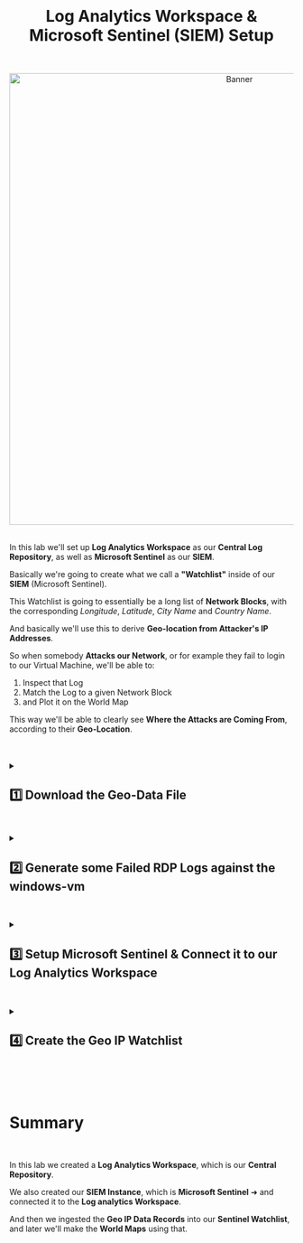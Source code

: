 <br>

<h1 align="center">Log Analytics Workspace & Microsoft Sentinel (SIEM) Setup</h1>

<br>

<p align="center">
<img width="800" src="https://github.com/user-attachments/assets/49ac1ae0-6f3c-46c8-9f04-624727d5ccbe" alt="Banner"/>
<br />

<br />

In this lab we'll set up **Log Analytics Workspace** as our **Central Log Repository**, as well as **Microsoft Sentinel** as our **SIEM**.

Basically we're going to create what we call a **"Watchlist"** inside of our **SIEM** (Microsoft Sentinel).

This Watchlist is going to essentially be a long list of **Network Blocks**, with the corresponding *Longitude*, *Latitude*, *City Name* and *Country Name*.

And basically we'll use this to derive **Geo-location from Attacker's IP Addresses**.

So when somebody **Attacks our Network**, or for example they fail to login to our Virtual Machine, we'll be able to:
1. Inspect that Log
2. Match the Log to a given Network Block
3. and Plot it on the World Map

This way we'll be able to clearly see **Where the Attacks are Coming From**, according to their **Geo-Location**.

<br>

<br>

<details close> 
<summary> <h2> 1️⃣ Download the Geo-Data File</h2> </summary>
<br>

The first thing we're going to do is **[Download this Geo-Data CSV file](https://github.com/joshmadakor1/Cyber-Course-v2/blob/main/Sentinel-Maps(JSON)/geoip-summarized.csv 
)** onto our Desktop.

It will open up a new tab, and you can **Download the Raw File**:

![azure portal](https://github.com/user-attachments/assets/77c4197d-2525-4737-b3b3-c6861ba79def)

<br>

  </details>

<h2></h2>

<details close> 
<summary> <h2>2️⃣ Generate some Failed RDP Logs against the windows-vm</h2> </summary>
<br>

> Then we're going to **Create a Log Analytics WorkSpace** ➜ our **Central Log Repository**
> 
> This will be our **Centralized Repository** for **Collecting, Storing & Analyzing Log Data** from various **Azure Resources and Services**.

<br>

We'll go back to the **Azure Portal** > search for **"Log Analytics WorkSpace"**:

![azure portal](https://github.com/user-attachments/assets/b2c33e62-f92c-42c9-bcd7-8d1200ff1108)

We'll click **"Create log analytics workspace"** and input the following details:
- Resource group: ```RG-Cyber-Lab```
- Name: ```LAW-Cyber-Lab-01``` ➜ ⚠️ it has to be globally unique
- Region: ```East US 2``` ➜ put it in the **Same Region** as the other resources from our environment

We can then just click **"Review + Create"**:

![azure portal](https://github.com/user-attachments/assets/c51e8a9e-3f59-4f8b-880c-f8ccaa93f4a9)

✅ Our **Log Analytics Workspace** is now created.

<br>

  </details>

<h2></h2>

<details close> 
<summary> <h2>3️⃣ Setup Microsoft Sentinel & Connect it to our Log Analytics Workspace</h2> </summary>
<br>

> So after creating our **Log Analytics Workspace**, we're going to attach our **Sentinel** instance to it.
> 
> And then ultimately we'll be able to **Query Logs** and **Plot them on a Map**.
<br>

Go back to the Azure Portal > search for **"Microsoft Sentinel"**:

![azure portal](https://github.com/user-attachments/assets/b6477453-2064-4cc5-9e5e-fd1a5689bf7a)

Click **"Create Microsoft Sentinel"**:

![azure portal](https://github.com/user-attachments/assets/eed9d9c9-69ac-446e-b220-42f6e61512e1)

This next step is when we Add the Log Analytics Workspace we just made to our Microsoft Sentinel instance:

- We'll click on our **Workspace** > and click **"Add"**:

![azure portal](https://github.com/user-attachments/assets/20808b86-f860-410d-9391-4e5dada50ab5)

✅ We just made the connection between the **Microsoft Sentinel** and the **Log Analytics Workspace**.

<br>

  </details>

<h2></h2>

<details close> 
<summary> <h2>4️⃣ Create the Geo IP Watchlist</h2> </summary>
<br>

> Once Sentinel is setup ➜ we'll go into Sentinel and we're going to create what's called a Watchlist.
> 
> The Watchlist is going to be comprised of that Geo Data from the file we downloaded earlier.
>
> Then later we'll use the Geo Data to Plot Attacker's IP Addresses on a Map.

<br>

First we'll through the Azure Portal to **Microsoft Sentinel** > and click on our Sentinel Instance connected to the LAW: ```LAW-Cyber-Lab-01```

![azure portal](https://github.com/user-attachments/assets/ae218a11-3876-467b-8c3e-c690d6a163a6)

Then we'll go to **"Watchlists"** on the left ➜ and we're going to **Create a New Watchlist**

![azure portal](https://github.com/user-attachments/assets/b968a96f-c314-4e56-8271-f4bf7c8f45e6)

Now for the Geo IP Watchlist we'll use this details:
- **General Tab**:
  - Name & Alias: ```geoip```

![azure portal](https://github.com/user-attachments/assets/f1f57b45-c0ab-4209-b4dc-cc47faacc779)

- **Source Tab**:
  - Source type: ```Local file```
  - File type: ```CSV file with a header (.csv)```
  - Number of lines before row with headings: ```0```
  - Upload file ➜ We're going to browse for the file that we downloaded to our Desktop earlier:
    - ```geoip-summarized.csv```

<br>

⚠️ You should be able to see a "valid-looking preview" of the Geo IP File on the right

<br>

- Still inside the **Source Tab**:
  - Search Key: ```network```

💡 The ***Search Key Column*** is what we're going to use to match the Attacker's IP Addresses to different Network Blocks.

<br>

Click **"Review + Create"** to Create the ```geoip``` Watchlist:

![azure portal](https://github.com/user-attachments/assets/5a5b6d9b-cc8c-4c25-a69e-ec0ccf6cfd37)

This should take a while:

- Allow time for these files to “upload” from your computer into Sentinel / Log Analytics Workspace.

⚠️ There are about 26k rows/records

![azure portal](https://github.com/user-attachments/assets/9cbb81b3-04e4-487b-a32e-88b9ca046805)

<h2></h2>

<br>

While the Geo IP CSV File is being "uploaded", we can actually start quering the Watchlist inside of Log Analytics.

Copy this syntax : ```_GetWatchlist("geoip")```

We'll open the **Log Analytics Workspace** we just created ➜ our Central Log Repository:

![azure portal](https://github.com/user-attachments/assets/565cb732-005c-491a-a7dd-429902c54009)

And now we'll see some of the records inside ➜ click on **"Logs"**

![azure portal](https://github.com/user-attachments/assets/8955d47a-b11f-4820-a162-ac44f57743fc)

<br>

>   <details close> 
>   
> **<summary> 💡 Note</summary>**
> 
> There's not really anything in here yet ➜ because we haven't sent anything here yet.
> 
> But when we ingest the Watchlist into Sentinel ➜ Sentinel makes use of the LAW and stores the Watchlist in there.
> 
> And just to clarify: ```_GetWatchlist("geoip")``` is the syntax we use to query the Watchlist
> 
>   </details>

<br>

Now if we run the Query ➜ once it starts ingesting ➜ a few records should come out here:

![azure portal](https://github.com/user-attachments/assets/e2fae7ef-54cc-4cf6-a502-26f32efcf984)

✅ So we were able to Query it and see a few  different records inside

<br>

<h2></h2>

<br>

So after waiting a bit  ➜ if we go back to the **Watchlist** ➜ we can see that all the 26k records were successfully uploaded as **Watchlist Items** ✅

![azure portal](https://github.com/user-attachments/assets/c518e72e-3304-48d0-a08e-f7481ffee9a9)

Now go back to **Log Analytics Workspace** > go to **"Logs"** again > and **Run this Query**:

```commandline
_GetWatchlist("geoip")
| count
```
<br>

![azure portal](https://github.com/user-attachments/assets/dab019eb-8aa8-495f-9b48-944f17f6613a)

✅ We can see 26k+ records were "counted" as being part of the Watchlist

<br>

<h2></h2>

  </details>

<br>

<br>

<br>

# Summary

<br>

In this lab we created a **Log Analytics Workspace**, which is our **Central Repository**.

We also created our **SIEM Instance**, which is **Microsoft Sentinel** ➜ and connected it to the **Log analytics Workspace**.

And then we ingested the **Geo IP Data Records** into our **Sentinel Watchlist**, and later we'll make the **World Maps** using that.


<br />

<br />  

<br /> 

<br />

<br />  

<br /> 
 
